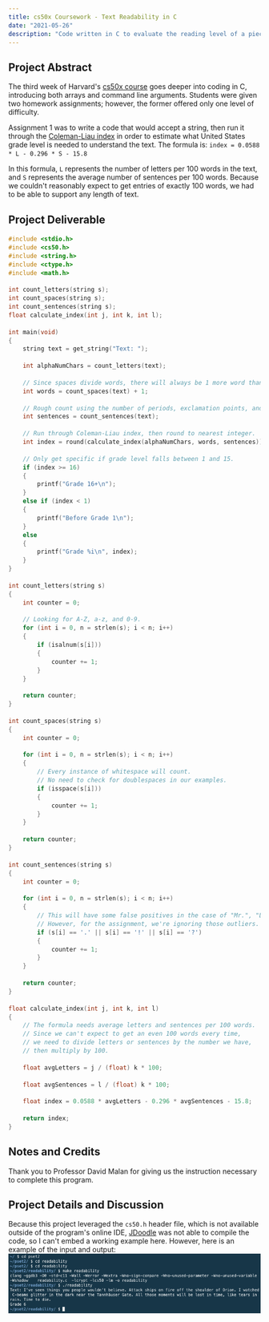 ```yaml
---
title: cs50x Coursework - Text Readability in C
date: "2021-05-26"
description: "Code written in C to evaluate the reading level of a piece of text, based on numbers of letters, words, and sentences."
---
```

## Project Abstract
The third week of Harvard's [cs50x course](https://cs50.harvard.edu/x/2021/) goes deeper into coding in C, introducing both arrays and command line arguments. Students were given two homework assignments; however, the former offered only one level of difficulty.

Assignment 1 was to write a code that would accept a string, then run it through the [Coleman-Liau index](https://en.wikipedia.org/wiki/Coleman%E2%80%93Liau_index) in order to estimate what United States grade level is needed to understand the text. The formula is:
`index = 0.0588 * L - 0.296 * S - 15.8`

In this formula, `L` represents the number of letters per 100 words in the text, and `S` represents the average number of sentences per 100 words. Because we couldn't reasonably expect to get entries of exactly 100 words, we had to be able to support any length of text.

## Project Deliverable

```c
#include <stdio.h>
#include <cs50.h>
#include <string.h>
#include <ctype.h>
#include <math.h>

int count_letters(string s);
int count_spaces(string s);
int count_sentences(string s);
float calculate_index(int j, int k, int l);

int main(void)
{
    string text = get_string("Text: ");

    int alphaNumChars = count_letters(text);

    // Since spaces divide words, there will always be 1 more word than the number of spaces.
    int words = count_spaces(text) + 1;

    // Rough count using the number of periods, exclamation points, and question marks.
    int sentences = count_sentences(text);

    // Run through Coleman-Liau index, then round to nearest integer.
    int index = round(calculate_index(alphaNumChars, words, sentences));

    // Only get specific if grade level falls between 1 and 15.
    if (index >= 16)
    {
        printf("Grade 16+\n");
    }
    else if (index < 1)
    {
        printf("Before Grade 1\n");
    }
    else
    {
        printf("Grade %i\n", index);
    }
}

int count_letters(string s)
{
    int counter = 0;

    // Looking for A-Z, a-z, and 0-9.
    for (int i = 0, n = strlen(s); i < n; i++)
    {
        if (isalnum(s[i]))
        {
            counter += 1;
        }
    }

    return counter;
}

int count_spaces(string s)
{
    int counter = 0;

    for (int i = 0, n = strlen(s); i < n; i++)
    {
        // Every instance of whitespace will count.
        // No need to check for doublespaces in our examples.
        if (isspace(s[i]))
        {
            counter += 1;
        }
    }

    return counter;
}

int count_sentences(string s)
{
    int counter = 0;

    for (int i = 0, n = strlen(s); i < n; i++)
    {
        // This will have some false positives in the case of "Mr.", "Ltd.", elipses, and the like.
        // However, for the assignment, we're ignoring those outliers.
        if (s[i] == '.' || s[i] == '!' || s[i] == '?')
        {
            counter += 1;
        }
    }

    return counter;
}

float calculate_index(int j, int k, int l)
{
    // The formula needs average letters and sentences per 100 words.
    // Since we can't expect to get an even 100 words every time,
    // we need to divide letters or sentences by the number we have,
    // then multiply by 100.

    float avgLetters = j / (float) k * 100;

    float avgSentences = l / (float) k * 100;

    float index = 0.0588 * avgLetters - 0.296 * avgSentences - 15.8;

    return index;
}
```

## Notes and Credits
Thank you to Professor David Malan for giving us the instruction necessary to complete this program.

## Project Details and Discussion
Because this project leveraged the `cs50.h` header file, which is not available outside of the program's online IDE, [JDoodle](https://www.jdoodle.com/) was not able to compile the code, so I can't embed a working example here. However, here is an example of the input and output:
![Readability terminal example](./readability.png)
